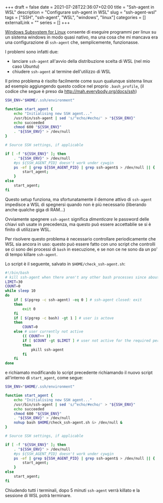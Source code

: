 +++ 
draft = false
date = 2021-07-28T22:36:07+02:00
title = "Ssh-agent in WSL"
description = "Configurare ssh-agent in WSL"
slug = "ssh-agent-wsl"
tags = ["SSH", "ssh-agent", "WSL", "windows", "linux"]
categories = []
externalLink = ""
series = []
+++

[Windows Subsystem for Linux](https://en.wikipedia.org/wiki/Windows_Subsystem_for_Linux)
consente di eseguire programmi per linux su un sistema windows in modo quasi nativo, ma una cosa
che mi mancava era una configurazione di `ssh-agent` che, semplicemente, funzionasse.

I problemi sono infatti due:
- lanciare `ssh-agent` all'avvio della distribuzione scelta di WSL (nel mio caso Ubuntu)
- chiudere `ssh-agent` al termine dell'utilizzo di WSL

Il primo problema è risolto facilmente come suun  qualunque sistema linux ad esempio aggiungendo questo codice nel proprio `.bash_profile`, (il codice che segue è preso da http://mah.everybody.org/docs/ssh)

```bash
SSH_ENV="$HOME/.ssh/environment"

function start_agent {
    echo "Initialising new SSH agent..."
    /usr/bin/ssh-agent | sed 's/^echo/#echo/' > "${SSH_ENV}"
    echo succeeded
    chmod 600 "${SSH_ENV}"
    . "${SSH_ENV}" > /dev/null
}

# Source SSH settings, if applicable

if [ -f "${SSH_ENV}" ]; then
    . "${SSH_ENV}" > /dev/null
    #ps ${SSH_AGENT_PID} doesn't work under cywgin
    ps -ef | grep ${SSH_AGENT_PID} | grep ssh-agent$ > /dev/null || {
        start_agent;
    }
else
    start_agent;
fi
```

Questo setup funziona, ma sfortunatamente il demone attivo di `ssh-agent` impedisce a WSL di spegnersi
quando non è più necessario (liberando anche qualche giga di RAM...)

Ovviamente spegnere `ssh-agent` significa *dimenticare* le password delle chiavi ssh usate in precedenza, ma questo può
essere accettablie se si è finito di utilizzare WSL.

Per risolvere questo problema è necessario controllare periodicamente che WSL sia ancora in uso: questo può essere fatto
con uno script che controlli se ci sono dei processi di `bash` in esecuzione, e se non ce ne sono da un po' di tempo killare `ssh-agent`.

Lo script è il seguente, salvato in `$HOME/check_ssh-agent.sh`:

```bash
#!/bin/bash
# kill ssh-agent when there aren't any other bash processes since about 5 minutes
LIMIT=30
COUNT=0
while sleep 10
do
    if [ $(pgrep -c ssh-agent) -eq 0 ] # ssh-agent closed: exit
    then
        exit 0
    fi
    if [ $(pgrep -c bash) -gt 1 ] # user is actove
    then
        COUNT=0
    else # user currently not active
        (( COUNT++ ))
        if [ $COUNT -gt $LIMIT ] # user not active for the required period of time
        then
            pkill ssh-agent
        fi
    fi
done
```

e richiamato modificando lo script precedente richiamando il nuovo script all'interno di `start_agent`, come segue:

```bash
SSH_ENV="$HOME/.ssh/environment"

function start_agent {
    echo "Initialising new SSH agent..."
    /usr/bin/ssh-agent | sed 's/^echo/#echo/' > "${SSH_ENV}"
    echo succeeded
    chmod 600 "${SSH_ENV}"
    . "${SSH_ENV}" > /dev/null
	nohup bash $HOME/check_ssh-agent.sh &> /dev/null &
}

# Source SSH settings, if applicable

if [ -f "${SSH_ENV}" ]; then
    . "${SSH_ENV}" > /dev/null
    #ps ${SSH_AGENT_PID} doesn't work under cywgin
    ps -ef | grep ${SSH_AGENT_PID} | grep ssh-agent$ > /dev/null || {
        start_agent;
    }
else
    start_agent;
fi
```

Chiudendo tutti i terminali, dopo 5 minuti `ssh-agent` verrà killato e la sessione di WSL potrà terminare.

